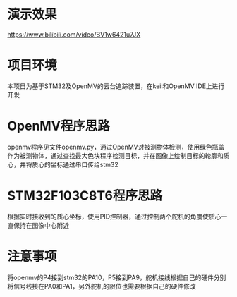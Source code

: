 # 演示效果
https://www.bilibili.com/video/BV1w6421u7JX
# 项目环境

本项目为基于STM32及OpenMV的云台追踪装置，在keil和OpenMV IDE上进行开发

# OpenMV程序思路

openmv程序见文件openmv.py，通过OpenMV对被测物体检测，使用绿色瓶盖作为被测物体，通过查找最大色块程序检测目标，并在图像上绘制目标的轮廓和质心，并将质心的坐标通过串口传给stm32

# STM32F103C8T6程序思路

根据实时接收到的质心坐标，使用PID控制器，通过控制两个舵机的角度使质心一直保持在图像中心附近
# 注意事项
将openmv的P4接到stm32的PA10，P5接到PA9，舵机接线根据自己的硬件分别将信号线接在PA0和PA1，另外舵机的限位也需要根据自己的硬件修改
